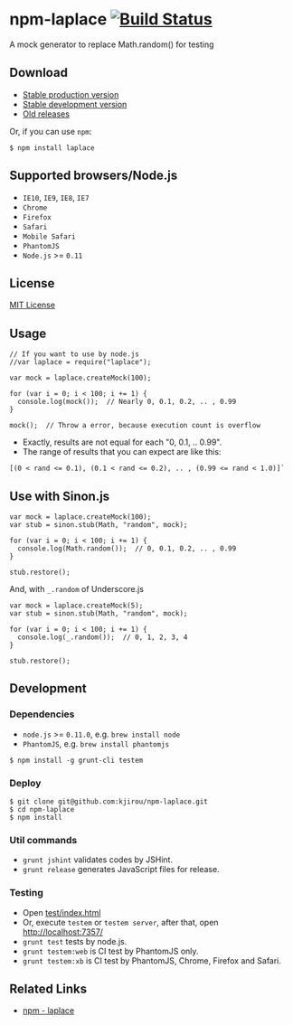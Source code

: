 npm-laplace [![Build Status](https://travis-ci.org/kjirou/npm-laplace.png)](https://travis-ci.org/kjirou/npm-laplace)
===========

A mock generator to replace Math.random() for testing


## Download

- [Stable production version](https://raw.github.com/kjirou/npm-laplace/master/laplace.min.js)
- [Stable development version](https://raw.github.com/kjirou/npm-laplace/master/laplace.js)
- [Old releases](https://github.com/kjirou/npm-laplace/releases)

Or, if you can use `npm`:
```
$ npm install laplace
```


## Supported browsers/Node.js

- `IE10`, `IE9`, `IE8`, `IE7`
- `Chrome`
- `Firefox`
- `Safari`
- `Mobile Safari`
- `PhantomJS`
- `Node.js` >= `0.11`


## License

[MIT License](http://opensource.org/licenses/mit-license.php)


## Usage

```
// If you want to use by node.js
//var laplace = require("laplace");

var mock = laplace.createMock(100);

for (var i = 0; i < 100; i += 1) {
  console.log(mock());  // Nearly 0, 0.1, 0.2, .. , 0.99
}

mock();  // Throw a error, because execution count is overflow
```

- Exactly, results are not equal for each "0, 0.1, .. 0.99".
- The range of results that you can expect are like this:

```
[(0 < rand <= 0.1), (0.1 < rand <= 0.2), .. , (0.99 <= rand < 1.0)]`
```


## Use with Sinon.js

```
var mock = laplace.createMock(100);
var stub = sinon.stub(Math, "random", mock);

for (var i = 0; i < 100; i += 1) {
  console.log(Math.random());  // 0, 0.1, 0.2, .. , 0.99
}

stub.restore();
```

And, with `_.random` of Underscore.js
```
var mock = laplace.createMock(5);
var stub = sinon.stub(Math, "random", mock);

for (var i = 0; i < 100; i += 1) {
  console.log(_.random());  // 0, 1, 2, 3, 4
}

stub.restore();
```


## Development

### Dependencies

- `node.js` >= `0.11.0`, e.g. `brew install node`
- `PhantomJS`, e.g. `brew install phantomjs`

```
$ npm install -g grunt-cli testem
```

### Deploy

```
$ git clone git@github.com:kjirou/npm-laplace.git
$ cd npm-laplace
$ npm install
```

### Util commands

- `grunt jshint` validates codes by JSHint.
- `grunt release` generates JavaScript files for release.

### Testing

- Open [test/index.html](test/index.html)
- Or, execute `testem` or `testem server`, after that, open [http://localhost:7357/](http://localhost:7357/)
- `grunt test` tests by node.js.
- `grunt testem:web` is CI test by PhantomJS only.
- `grunt testem:xb` is CI test by PhantomJS, Chrome, Firefox and Safari.


## Related Links

- [npm - laplace](https://npmjs.org/package/laplace)
